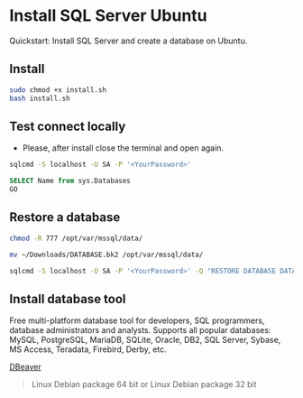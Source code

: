 # Install SQL Server Ubuntu

Quickstart: Install SQL Server and create a database on Ubuntu.

## Install

```bash
sudo chmod +x install.sh
bash install.sh
```

## Test connect locally

* Please, after install close the terminal and open again.

```bash
sqlcmd -S localhost -U SA -P '<YourPassword>'
```

```sql
SELECT Name from sys.Databases
GO
```

## Restore a database

```bash
chmod -R 777 /opt/var/mssql/data/
```

```bash
mv ~/Downloads/DATABASE.bk2 /opt/var/mssql/data/
```

```bash
sqlcmd -S localhost -U SA -P '<YourPassword>' -Q "RESTORE DATABASE DATABASE FROM DISK = N'/var/opt/mssql/data/DATABASE.bk2' WITH RECOVERY, MOVE N'database_data' TO N'/var/opt/mssql/data/DATABASE_DATA.MDF', MOVE N'database_log' TO N'/var/opt/mssql/data/DATABASE_LOG.LDF'"
```

## Install database tool

Free multi-platform database tool for developers, SQL programmers, database administrators and analysts. Supports all popular databases: MySQL, PostgreSQL, MariaDB, SQLite, Oracle, DB2, SQL Server, Sybase, MS Access, Teradata, Firebird, Derby, etc.

[DBeaver](https://dbeaver.jkiss.org/)

> Linux Debian package 64 bit or 
> Linux Debian package 32 bit
